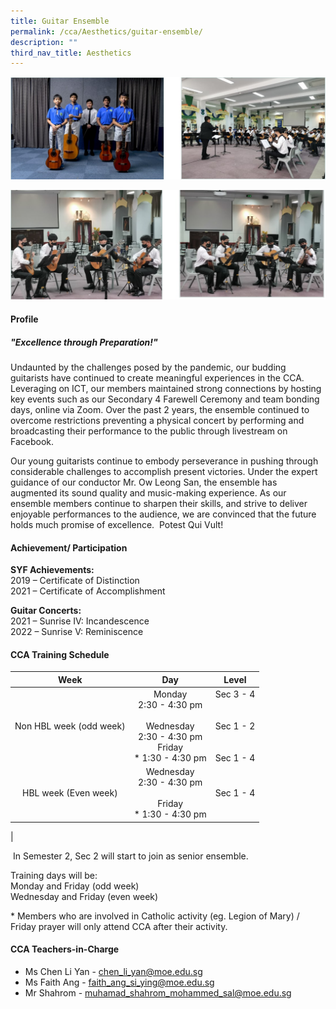 ```yaml
---
title: Guitar Ensemble
permalink: /cca/Aesthetics/guitar-ensemble/
description: ""
third_nav_title: Aesthetics
---
```



![](/images/2022_Migration/guitar%201.jpg)

![](/images/2022_Migration/guitar%202.jpg)

#### **Profile**

##### **"Excellence through Preparation!"**

Undaunted by the challenges posed by the pandemic, our budding guitarists have continued to create meaningful experiences in the CCA. Leveraging on ICT, our members maintained strong connections by hosting key events such as our Secondary 4 Farewell Ceremony and team bonding days, online via Zoom. Over the past 2 years, the ensemble continued to overcome restrictions preventing a physical concert by performing and broadcasting their performance to the public through livestream on Facebook.

Our young guitarists continue to embody perseverance in pushing through considerable challenges to accomplish present victories. Under the expert guidance of our conductor Mr. Ow Leong San, the ensemble has augmented its sound quality and music-making experience. As our ensemble members continue to sharpen their skills, and strive to deliver enjoyable performances to the audience, we are convinced that the future holds much promise of excellence.&nbsp; Potest Qui Vult!

#### **Achievement/ Participation**

**SYF Achievements:**<br>
2019&nbsp;–&nbsp;Certificate of Distinction&nbsp;<br>
2021&nbsp;–&nbsp;Certificate of Accomplishment

**Guitar Concerts:**<br>
2021 – Sunrise IV: Incandescence<br>
2022 – Sunrise V: Reminiscence

#### **CCA Training Schedule**

| Week | Day | Level |
|:---:|:---:|:---:|
| Non HBL week (odd week) | Monday<br>2:30 - 4:30 pm<br><br>Wednesday<br>2:30 - 4:30 pm<br>Friday<br>* 1:30 - 4:30 pm | Sec 3 - 4<br><br><br>Sec 1 - 2<br><br><br>Sec 1 - 4 |
| HBL week (Even week) | Wednesday<br>2:30 - 4:30 pm<br><br>Friday<br>* 1:30 - 4:30 pm<br> | Sec 1 - 4 |
|

&nbsp;In Semester 2, Sec 2 will start to join as senior ensemble.  
  
Training days will be:  
Monday and Friday (odd week)  
Wednesday and Friday (even week)  
  
\* Members who are involved in Catholic activity (eg. Legion of Mary) / Friday prayer will only attend CCA after their activity.

#### **CCA Teachers-in-Charge**

* Ms Chen Li Yan -&nbsp;[chen_li_yan@moe.edu.sg](mailto:chen_li_yan@moe.edu.sg)
* Ms Faith Ang -&nbsp;[faith_ang_si_ying@moe.edu.sg](mailto:faith_ang_si_ying@moe.edu.sg)
* Mr Shahrom -&nbsp;[muhamad_shahrom_mohammed_sal@moe.edu.sg](mailto:muhamad_shahrom_mohammed_sal@moe.edu.sg%C2%A0)